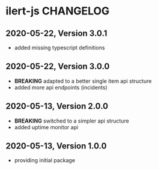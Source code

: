# ilert-js CHANGELOG

## 2020-05-22, Version 3.0.1

* added missing typescript definitions

## 2020-05-22, Version 3.0.0

* **BREAKING** adapted to a better single item api structure
* added more api endpoints (incidents)

## 2020-05-13, Version 2.0.0

* **BREAKING** switched to a simpler api structure
* added uptime monitor api

## 2020-05-13, Version 1.0.0

* providing initial package